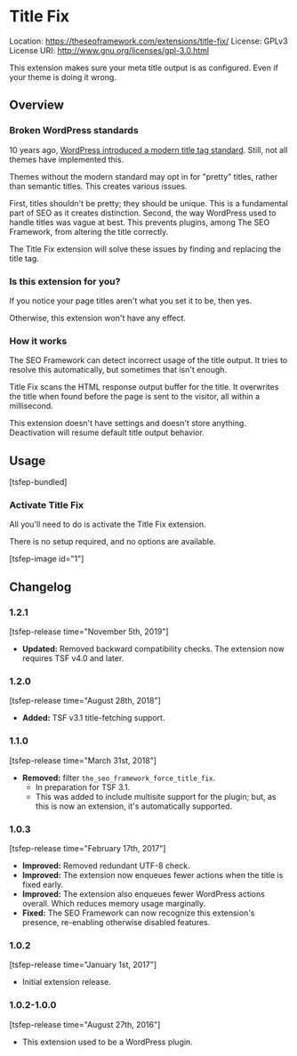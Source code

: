 # Title Fix
Location: https://theseoframework.com/extensions/title-fix/
License: GPLv3
License URI: http://www.gnu.org/licenses/gpl-3.0.html

This extension makes sure your meta title output is as configured. Even if your theme is doing it wrong.

## Overview

### Broken WordPress standards

10 years ago, [WordPress introduced a modern title tag standard](https://make.wordpress.org/core/2014/10/29/title-tags-in-4-1/). Still, not all themes have implemented this.

Themes without the modern standard may opt in for "pretty" titles, rather than semantic titles. This creates various issues.

First, titles shouldn't be pretty; they should be unique. This is a fundamental part of SEO as it creates distinction.
Second, the way WordPress used to handle titles was vague at best. This prevents plugins, among The SEO Framework, from altering the title correctly.

The Title Fix extension will solve these issues by finding and replacing the title tag.

### Is this extension for you?

If you notice your page titles aren't what you set it to be, then yes.

Otherwise, this extension won't have any effect.

### How it works

The SEO Framework can detect incorrect usage of the title output. It tries to resolve this automatically, but sometimes that isn't enough.

Title Fix scans the HTML response output buffer for the title. It overwrites the title when found before the page is sent to the visitor, all within a millisecond.

This extension doesn't have settings and doesn't store anything. Deactivation will resume default title output behavior.

## Usage

[tsfep-bundled]

### Activate Title Fix

All you'll need to do is activate the Title Fix extension.

There is no setup required, and no options are available.

[tsfep-image id="1"]

## Changelog

### 1.2.1

[tsfep-release time="November 5th, 2019"]

* **Updated:** Removed backward compatibility checks. The extension now requires TSF v4.0 and later.

### 1.2.0

[tsfep-release time="August 28th, 2018"]

* **Added:** TSF v3.1 title-fetching support.

### 1.1.0

[tsfep-release time="March 31st, 2018"]

* **Removed:** filter `the_seo_framework_force_title_fix`.
	* In preparation for TSF 3.1.
	* This was added to include multisite support for the plugin; but, as this is now an extension, it's automatically supported.

### 1.0.3

[tsfep-release time="February 17th, 2017"]

* **Improved:** Removed redundant UTF-8 check.
* **Improved:** The extension now enqueues fewer actions when the title is fixed early.
* **Improved:** The extension also enqueues fewer WordPress actions overall. Which reduces memory usage marginally.
* **Fixed:** The SEO Framework can now recognize this extension's presence, re-enabling otherwise disabled features.

### 1.0.2

[tsfep-release time="January 1st, 2017"]

* Initial extension release.

### 1.0.2-1.0.0

[tsfep-release time="August 27th, 2016"]

* This extension used to be a WordPress plugin.
